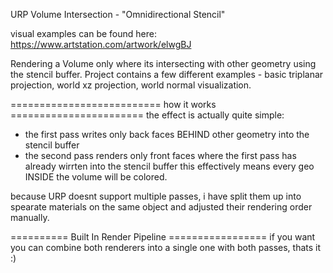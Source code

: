 URP Volume Intersection - "Omnidirectional Stencil"

visual examples can be found here: https://www.artstation.com/artwork/elwgBJ

Rendering a Volume only where its intersecting with other geometry using the stencil buffer.
Project contains a few different examples - basic triplanar projection, world xz projection, world normal visualization. 


========================== how it works =======================
the effect is actually quite simple:
- the first pass writes only back faces BEHIND other geometry into the stencil buffer
- the second pass renders only front faces where the first pass has already wirrten into the stencil buffer
this effectively means every geo INSIDE the volume will be colored.

because URP doesnt support multiple passes, i have split them up into spearate materials on the same object and adjusted their rendering order manually.


========== Built In Render Pipeline =================
if you want you can combine both renderers into a single one with both passes, thats it :)
